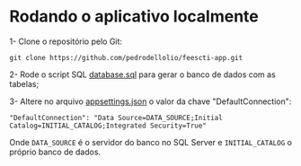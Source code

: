 # Rodando o aplicativo localmente
1- Clone o repositório pelo Git:
```
git clone https://github.com/pedrodellolio/feescti-app.git
```
2- Rode o script SQL [database.sql](https://github.com/pedrodellolio/feescti-app/blob/2e055c5c66c24d33b969e2a2a1bde23695ac392d/FEESCTI-ASPNET/sql/database.sql) para gerar o banco de dados com as tabelas;


3- Altere no arquivo [appsettings.json](https://github.com/pedrodellolio/feescti-app/blob/2e055c5c66c24d33b969e2a2a1bde23695ac392d/FEESCTI-ASPNET/appsettings.json) o valor da chave "DefaultConnection":
```
"DefaultConnection": "Data Source=DATA_SOURCE;Initial Catalog=INITIAL_CATALOG;Integrated Security=True"
```
Onde ``DATA_SOURCE`` é o servidor do banco no SQL Server e ``INITIAL_CATALOG`` o próprio banco de dados.
